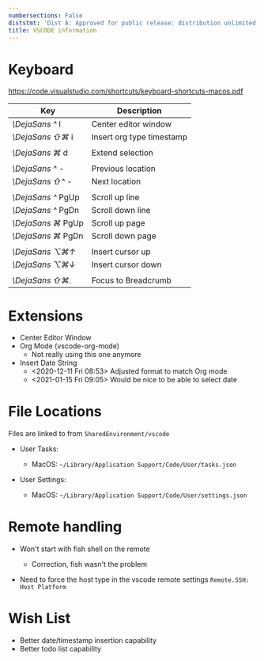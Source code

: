```yaml
---
numbersections: False
diststmt: 'Dist A: Approved for public release: distribution unlimited'
title: VSCODE information
---
```


# Keyboard

https://code.visualstudio.com/shortcuts/keyboard-shortcuts-macos.pdf

| Key                  | Description               |
|-                     |-|
| _\DejaSans ^_ l      | Center editor window      |
| _\DejaSans ⇧⌘_ i     | Insert org type timestamp |
|                      | |
| _\DejaSans ⌘_ d      | Extend selection          |
|                      | |
| _\DejaSans ^_ -      | Previous location         |
| _\DejaSans ⇧^_ -     | Next location             |
|                      | |
| _\DejaSans ^_ PgUp   | Scroll up line            |
| _\DejaSans ^_ PgDn   | Scroll down line          |
| _\DejaSans ⌘_ PgUp   | Scroll up page            |
| _\DejaSans ⌘_ PgDn   | Scroll down page          |
|                      | |
| _\DejaSans ⌥⌘↑_      | Insert cursor up          |
| _\DejaSans ⌥⌘↓_      | Insert cursor down        |
|                      | |
| _\DejaSans ⇧⌘._      | Focus to Breadcrumb       |


# Extensions

- Center Editor Window
- Org Mode (vscode-org-mode)
    + Not really using this one anymore
- Insert Date String
    - <2020-12-11 Fri 08:53> Adjusted format to match Org mode
    - <2021-01-15 Fri 09:05> Would be nice to be able to select date

# File Locations

Files are linked to from `SharedEnvironment/vscode`

- User Tasks: 
    + MacOS: `~/Library/Application Support/Code/User/tasks.json`

- User Settings:
    + MacOS: `~/Library/Application Support/Code/User/settings.json`

# Remote handling

- Won't start with fish shell on the remote
    - Correction, fish wasn't the problem

- Need to force the host type in the vscode remote settings
    `Remote.SSH: Host Platform`


# Wish List

- Better date/timestamp insertion capability
- Better todo list capability

